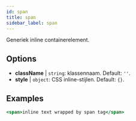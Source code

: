 ```yaml
---
id: span
title: span
sidebar_label: span
---
```


Generiek inline containerelement.

## Options

* __className__ | `string`: klassennaam. Default: `''`.
* __style__ | `object`: CSS inline-stijlen. Default: `{}`.


## Examples

```jsx live
<span>inline text wrapped by span tag</span>
```

